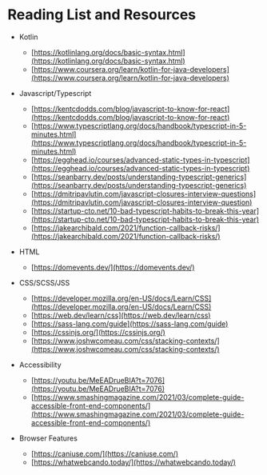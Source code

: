 # Reading List and Resources

- Kotlin
  - [https://kotlinlang.org/docs/basic-syntax.html](https://kotlinlang.org/docs/basic-syntax.html)
  - [https://www.coursera.org/learn/kotlin-for-java-developers](https://www.coursera.org/learn/kotlin-for-java-developers)

- Javascript/Typescript

  - [https://kentcdodds.com/blog/javascript-to-know-for-react](https://kentcdodds.com/blog/javascript-to-know-for-react)
  - [https://www.typescriptlang.org/docs/handbook/typescript-in-5-minutes.html](https://www.typescriptlang.org/docs/handbook/typescript-in-5-minutes.html)
  - [https://egghead.io/courses/advanced-static-types-in-typescript](https://egghead.io/courses/advanced-static-types-in-typescript)
  - [https://seanbarry.dev/posts/understanding-typescript-generics](https://seanbarry.dev/posts/understanding-typescript-generics)
  - [https://dmitripavlutin.com/javascript-closures-interview-questions](https://dmitripavlutin.com/javascript-closures-interview-question)
  - [https://startup-cto.net/10-bad-typescript-habits-to-break-this-year](https://startup-cto.net/10-bad-typescript-habits-to-break-this-year)
  - [https://jakearchibald.com/2021/function-callback-risks/](https://jakearchibald.com/2021/function-callback-risks/)

- HTML
  - [https://domevents.dev/](https://domevents.dev/)

- CSS/SCSS/JSS

  - [https://developer.mozilla.org/en-US/docs/Learn/CSS](https://developer.mozilla.org/en-US/docs/Learn/CSS)
  - [https://web.dev/learn/css](https://web.dev/learn/css)
  - [https://sass-lang.com/guide](https://sass-lang.com/guide)
  - [https://cssinjs.org/](https://cssinjs.org/)
  - [https://www.joshwcomeau.com/css/stacking-contexts/](https://www.joshwcomeau.com/css/stacking-contexts/)

- Accessibility

  - [https://youtu.be/MeEADrueBIA?t=7076](https://youtu.be/MeEADrueBIA?t=7076)
  - [https://www.smashingmagazine.com/2021/03/complete-guide-accessible-front-end-components/](https://www.smashingmagazine.com/2021/03/complete-guide-accessible-front-end-components/)

- Browser Features
  - [https://caniuse.com/](https://caniuse.com/)
  - [https://whatwebcando.today/](https://whatwebcando.today/)

